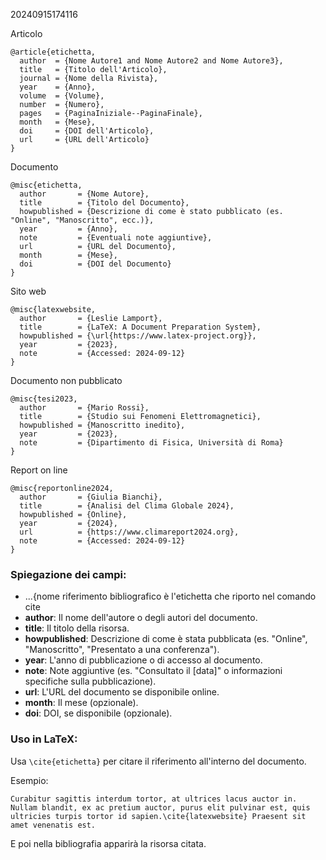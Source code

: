 20240915174116

Articolo
```
@article{etichetta,
  author  = {Nome Autore1 and Nome Autore2 and Nome Autore3},
  title   = {Titolo dell'Articolo},
  journal = {Nome della Rivista},
  year    = {Anno},
  volume  = {Volume},
  number  = {Numero},
  pages   = {PaginaIniziale--PaginaFinale},
  month   = {Mese},
  doi     = {DOI dell'Articolo},
  url     = {URL dell'Articolo}
}
```
Documento
```
@misc{etichetta,
  author       = {Nome Autore},
  title        = {Titolo del Documento},
  howpublished = {Descrizione di come è stato pubblicato (es. "Online", "Manoscritto", ecc.)},
  year         = {Anno},
  note         = {Eventuali note aggiuntive},
  url          = {URL del Documento},
  month        = {Mese},
  doi          = {DOI del Documento}
}
```

Sito web
```
@misc{latexwebsite,
  author       = {Leslie Lamport},
  title        = {LaTeX: A Document Preparation System},
  howpublished = {\url{https://www.latex-project.org}},
  year         = {2023},
  note         = {Accessed: 2024-09-12}
}
```

Documento non pubblicato
```
@misc{tesi2023,
  author       = {Mario Rossi},
  title        = {Studio sui Fenomeni Elettromagnetici},
  howpublished = {Manoscritto inedito},
  year         = {2023},
  note         = {Dipartimento di Fisica, Università di Roma}
}
```

Report on line
```
@misc{reportonline2024,
  author       = {Giulia Bianchi},
  title        = {Analisi del Clima Globale 2024},
  howpublished = {Online},
  year         = {2024},
  url          = {https://www.climareport2024.org},
  note         = {Accessed: 2024-09-12}
}
```
### Spiegazione dei campi:

* ...{nome riferimento bibliografico è l'etichetta che riporto nel comando cite
* **author**: Il nome dell'autore o degli autori del documento.
* **title**: Il titolo della risorsa.
* **howpublished**: Descrizione di come è stata pubblicata (es. "Online", "Manoscritto", "Presentato a una conferenza").
* **year**: L'anno di pubblicazione o di accesso al documento.
* **note**: Note aggiuntive (es. "Consultato il \[data]" o informazioni specifiche sulla pubblicazione).
* **url**: L'URL del documento se disponibile online.
* **month**: Il mese (opzionale).
* **doi**: DOI, se disponibile (opzionale).

### Uso in LaTeX:
Usa `\cite{etichetta}` per citare il riferimento  all'interno del documento.

Esempio:

```
Curabitur sagittis interdum tortor, at ultrices lacus auctor in. Nullam blandit, ex ac pretium auctor, purus elit pulvinar est, quis ultricies turpis tortor id sapien.\cite{latexwebsite} Praesent sit amet venenatis est.
```
E poi nella bibliografia apparirà la risorsa citata.
